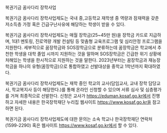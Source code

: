 복권기금 꿈사다리 장학사업

복권기금 꿈사다리 장학사업제도는 국내 중,고등학교 재학생 중 역량과 잠재력을 갖춘 저소득층 가정 혹은 긴급구난사유에 해당하는 학생이 받을 수 있다.


복권기금 꿈사다리 장학사업제도는 매월 장학금(25~45만 원)을 장학금 카드로 지급하며, 1대1 멘토링, 진로역량 개발 컨설팅 등 맞춤형 교육프로그램 및 심리안정 프로그램을 지원한다. 세부적으로 꿈장학금와 SOS장학금으로 분류하는데 꿈장학금은 학교에서 추천한 학생을 대학 졸업 시까지 지원하는 것을 말하며 SOS장학금은 긴급한 위기 상황에 처해있는 학생을 한시적으로 지원하는 것을 말한다. 2023년부터는 꿈장학금과 재능장학금을 하나의 유형(꿈장학금)으로 통합하였고 선발대상을 중학교 1학년까지 확대하였다.


복권기금 꿈사다리 장학사업제도는 재학 중인 학교의 교사(담임교사, 교내 장학 담당교사, 학교복지사 등이 해당한다.)를 통해 온라인 신청할 수 있으며 서류 심사 및 심층평가를 거쳐 최종적으로 선발한다. 신청은 교사가 https://eduman.kosaf.go.kr에서 진행하고 자세한 내용은 한국장학재단 누리집 웹사이트 https://www.kosaf.go.kr을 참고하면 된다.


복권기금 꿈사다리 장학사업제도에 대한 문의는 소속 학교나 한국장학재단 연락처(1599-2290) 혹은 웹사이트 https://www.kosaf.go.kr에서 할 수 있다.